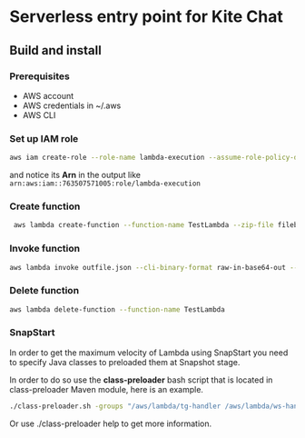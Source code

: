 # Serverless entry point for Kite Chat

## Build and install

### Prerequisites

- AWS account
- AWS credentials in ~/.aws
- AWS CLI

### Set up IAM role

```bash
aws iam create-role --role-name lambda-execution --assume-role-policy-document '{"Version": "2012-10-17","Statement": [{ "Effect": "Allow", "Principal": {"Service": "lambda.amazonaws.com"}, "Action": "sts:AssumeRole"}]}'
```

and notice its **Arn** in the output like `arn:aws:iam::763507571005:role/lambda-execution`

### Create function

```bash
 aws lambda create-function --function-name TestLambda --zip-file fileb://./target/function.zip --handler "io.quarkus.amazon.lambda.runtime.QuarkusStreamHandler::handleRequest" --runtime java17 --role "arn:aws:iam::763507571005:role/lambda-execution" --timeout 15 --memory-size 128
```

### Invoke function

```bash
aws lambda invoke outfile.json --cli-binary-format raw-in-base64-out --function-name TestLambda --payload file://./payload.json --output json
```

### Delete function

```bash
aws lambda delete-function --function-name TestLambda
```

### SnapStart
In order to get the maximum velocity of Lambda using SnapStart you need to
specify Java classes to preloaded them at Snapshot stage.

In order to do so use the **class-preloader** bash script that is located in class-preloader Maven module, here is an example.
```bash
./class-preloader.sh -groups "/aws/lambda/tg-handler /aws/lambda/ws-handler /aws/lambda/lifecycle-handler"
```
Or use ./class-preloader help to get more information.
